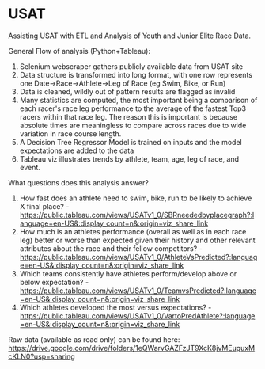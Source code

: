 # USAT
Assisting USAT with ETL and Analysis of Youth and Junior Elite Race Data.

General Flow of analysis (Python+Tableau):
1) Selenium webscraper gathers publicly available data from USAT site
2) Data structure is transformed into long format, with one row represents one Date->Race->Athlete->Leg of Race (eg Swim, Bike, or Run)
3) Data is cleaned, wildly out of pattern results are flagged as invalid
4) Many statistics are computed, the most important being a comparison of each racer's race leg performance to the average of the fastest Top3 racers within that race leg.  The reason this is important is because absolute times are meaningless to compare across races due to wide variation in race course length.
5) A Decision Tree Regressor Model is trained on inputs and the model expectations are added to the data
6) Tableau viz illustrates trends by athlete, team, age, leg of race, and event.



What questions does this analysis answer?
1) How fast does an athlete need to swim, bike, run to be likely to achieve X final place?
  -https://public.tableau.com/views/USATv1_0/SBRneededbyplacegraph?:language=en-US&:display_count=n&:origin=viz_share_link
2) How much is an athletes performance (overall as well as in each race leg) better or worse than expected given their history and other relevant attributes about the race and their fellow competitors?
  -https://public.tableau.com/views/USATv1_0/AthleteVsPredicted?:language=en-US&:display_count=n&:origin=viz_share_link
3) Which teams consistently have athletes perform/develop above or below expectation?
  -https://public.tableau.com/views/USATv1_0/TeamvsPredicted?:language=en-US&:display_count=n&:origin=viz_share_link
4) Which athletes developed the most versus expectations?
  -https://public.tableau.com/views/USATv1_0/VartoPredAthlete?:language=en-US&:display_count=n&:origin=viz_share_link

Raw data (available as read only) can be found here: https://drive.google.com/drive/folders/1eQWarvGAZFzJT9XcK8jvMEuguxMcKLN0?usp=sharing
